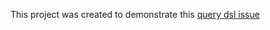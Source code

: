 This project was created to demonstrate this [query dsl issue](https://github.com/ewerk/gradle-plugins/issues/93)
